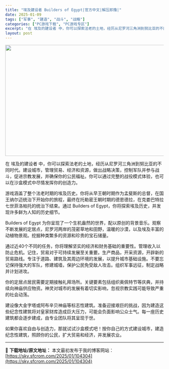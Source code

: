 ```yaml
---
title: "埃及建设者 Builders of Egypt|官方中文|解压即撸|"
date: 2025-01-09
tags: ["军事", "建造", "战斗", "战略"]
categories: ["PC游戏下载", "PC游戏专区"]
excerpt: "在 埃及的建设者 中，你可以探索法老的土地，经历从尼罗河三角洲到努比亚的不同时代。建设城市，管理贸易、经济和资源，做出战略决策，控制军队并参与战斗，促进宗教发展，并确保你的公民福祉。你可以通过完整的战役模式体验，也可以在沙盒模式中尽情发挥你的创造力。 游戏涵盖了整个法老时期的埃及历史。你将从早王朝时&hellip;"
layout: post
---
```


<img class="aligncenter size-full wp-image-104309" src="https://sky.sfcrom.com/wp-content/uploads/2025/01/2025010907520851.webp" alt="" width="616" height="353" />

在 埃及的建设者 中，你可以探索法老的土地，经历从尼罗河三角洲到努比亚的不同时代。建设城市，管理贸易、经济和资源，做出战略决策，控制军队并参与战斗，促进宗教发展，并确保你的公民福祉。你可以通过完整的战役模式体验，也可以在沙盒模式中尽情发挥你的创造力。

游戏涵盖了整个法老时期的埃及历史。你将从早王朝时期作为孟斐斯的总督，在国王纳尔迈统治下开始你的旅程，最终在托勒密王朝时期的德恩德拉，在克娄巴特拉七世菲洛帕托的统治下结束。通过 Builders of Egypt，你将探索埃及历史，并发现许多鲜为人知的历史细节。

Builders of Egypt 为你呈现了一个生机盎然的世界，配以原创的背景音乐。观察不断发展的定居点，尼罗河两岸的茂密草地和田野，温暖的沙漠，以及埃及丰富的动植物景观。挖掘种类繁多的资源和珍贵的宝石储量。

通过近40个不同的任务，你将理解坚实的经济和财务基础的重要性。管理收入以防止危机。记住，贸易对于可持续发展至关重要。生产商品，开采资源，开辟新的贸易路线。专注于道路、建筑及其周边环境的发展，以提升城市基础设施。不要忘记保持强大的军队，修建城墙，保护公民免受敌人攻击。组织军事远征，制定战略并计划进攻。

你的定居点居民需要定期接触礼拜场所。关键要素包括组织奥佩特节等庆典，并持续向神庙供应物资。神灵对城市的发展有着切实影响，忽视宗教实践可能导致严重的社会动荡。

建设像大金字塔或阿布辛贝神庙等标志性建筑。准备迎接艰巨的挑战，因为建造这些纪念性建筑将对皇家财库造成巨大压力，可能会负面影响公众士气。每一座历史建筑都会逐步建成，由专业团队将其呈现于世。

如果你喜欢自由与创造力，那就试试沙盒模式吧！按你自己的方式建设城市，建造纪念性建筑，照顾你的公民，扩大贸易和经济，并发展农业。

---
📖 **下载地址/原文地址：** 本文最初发布于我的博客网站：[https://sky.sfcrom.com/2025/01/104304](https://sky.sfcrom.com/2025/01/104304)
